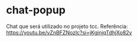 # chat-popup
Chat que será utilizado no projeto tcc. Referência: https://youtu.be/vZnBFZNozlc?si=jKgjnjqTdhjXo82v
